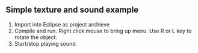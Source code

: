 ## Simple texture and sound example

1. Import into Eclipse as project archieve
2. Compile and run. Right click mouse to bring up menu. Use R or L key to rotate the object.
3. Start/stop playing sound. 

